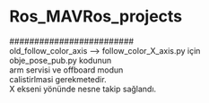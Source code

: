 # Ros_MAVRos_projects

######################### <br/>
    old_follow_color_axis --> follow_color_X_axis.py için <br/>
                              obje_pose_pub.py kodunun <br/>
                              arm servisi ve offboard modun <br/>
                              calistirlmasi gerekmetedir.<br/>
                              X ekseni yönünde nesne takip sağlandı.<br/>
                              
